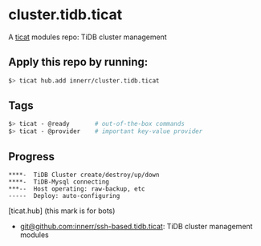 # cluster.tidb.ticat
A [ticat](https://github.com/innerr/ticat) modules repo: TiDB cluster management


## Apply this repo by running:
```bash
$> ticat hub.add innerr/cluster.tidb.ticat
```

## Tags
```bash
$> ticat - @ready       # out-of-the-box commands
$> ticat - @provider    # important key-value provider
```

## Progress
```
****-  TiDB Cluster create/destroy/up/down
****-  TiDB-Mysql connecting
***--  Host operating: raw-backup, etc
-----  Deploy: auto-configuring
```

[ticat.hub] (this mark is for bots)
* [git@github.com:innerr/ssh-based.tidb.ticat](https://github.com/innerr/cluster.tidb.ticat): TiDB cluster management modules
